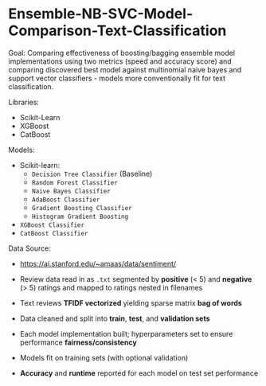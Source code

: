 # Ensemble-NB-SVC-Model-Comparison-Text-Classification

Goal:
    Comparing effectiveness of boosting/bagging ensemble model implementations using two metrics (speed and accuracy score) and comparing discovered best model against multinomial naive bayes and support vector classifiers - models more conventionally fit for text classification.

Libraries:
- Scikit-Learn
- XGBoost
- CatBoost

Models:
- Scikit-learn:
    - `Decision Tree Classifier` (Baseline)
    - `Random Forest Classifier`
    - `Naive Bayes Classifier`
    - `AdaBoost Classifier`
    - `Gradient Boosting Classifier`
    - `Histogram Gradient Boosting`
- `XGBoost Classifier`
- `CatBoost Classifier`

Data Source:
- https://ai.stanford.edu/~amaas/data/sentiment/

- Review data read in as `.txt` segmented by **positive** (< 5) and **negative** (> 5) ratings and mapped to ratings nested in filenames
- Text reviews **TFIDF vectorized** yielding sparse matrix **bag of words**
- Data cleaned and split into **train**, **test**, and **validation sets**
- Each model implementation built; hyperparameters set to ensure performance **fairness/consistency**
- Models fit on training sets (with optional validation)
- **Accuracy** and **runtime** reported for each model on test set performance
